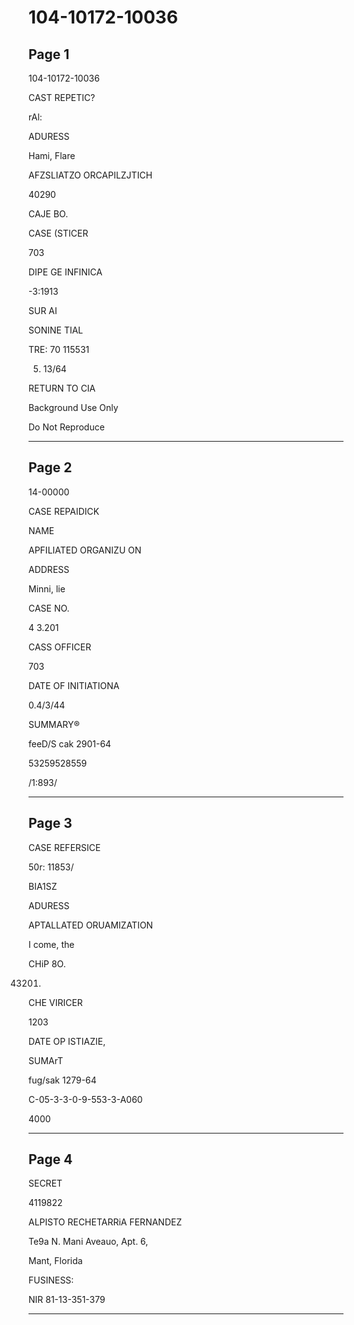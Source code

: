 # 104-10172-10036

## Page 1

104-10172-10036

CAST REPETIC?

rAl:

ADURESS

Hami, Flare

AFZSLIATZO ORCAPILZJTICH

40290

CAJE BO.

CASE (STICER

703

DIPE GE INFINICA

-3:1913

SUR AI

SONINE TIAL

TRE: 70 115531

5. 13/64

RETURN TO CIA

Background Use Only

Do Not Reproduce

---

## Page 2

14-00000

CASE REPAIDICK

NAME

APFILIATED ORGANIZU ON

ADDRESS

Minni, lie

CASE NO.

4 3.201

CASS OFFICER

703

DATE OF INITIATIONA

0.4/3/44

SUMMARY®

feeD/S cak 2901-64

53259528559

/1:893/

---

## Page 3

CASE REFERSICE

50r: 11853/

BIA1SZ

ADURESS

APTALLATED ORUAMIZATION

I come, the

CHiP 8O.

43201.

CHE VIRICER

1203

DATE OP ISTIAZIE,

SUMArT

fug/sak 1279-64

C-05-3-3-0-9-553-3-A060

4000

---

## Page 4

SECRET

4119822

ALPISTO RECHETARRiA FERNANDEZ

Te9a N. Mani Aveauo, Apt. 6,

Mant, Florida

FUSINESS:

NIR 81-13-351-379

---

